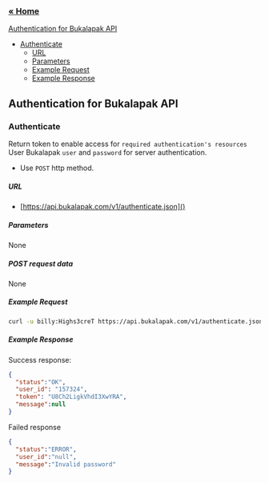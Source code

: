### [&laquo; Home](README.md)

[Authentication for Bukalapak API](#authentication-for-bukalapak-api)
- [Authenticate](#authenticate)
    - [URL](#url)
    - [Parameters](#parameters)
    - [Example Request](#example-request)
    - [Example Response](#example-response)

## Authentication for Bukalapak API

### Authenticate
Return token to enable access for `required authentication's resources`
User Bukalapak `user` and `password` for server authentication.

+ Use `POST` http method.

##### URL
+ [https://api.bukalapak.com/v1/authenticate.json]()

##### Parameters
None

##### POST request data
None

##### Example Request
````sh
curl -u billy:Highs3creT https://api.bukalapak.com/v1/authenticate.json -X POST

````

##### Example Response
Success response:
````json
{
  "status":"OK",
  "user_id": "157324",
  "token": "U8Ch2LigkVhdI3XwYRA",
  "message":null
}
````

Failed response
````json
{
  "status":"ERROR",
  "user_id":"null",
  "message":"Invalid password"
}
````
